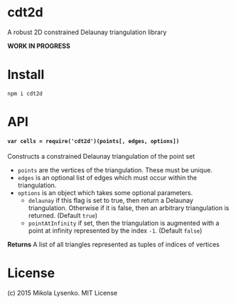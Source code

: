 cdt2d
=====
A robust 2D constrained Delaunay triangulation library

**WORK IN PROGRESS**

# Install

```
npm i cdt2d
```

# API

#### `var cells = require('cdt2d')(points[, edges, options])`
Constructs a constrained Delaunay triangulation of the point set

* `points` are the vertices of the triangulation.  These must be unique.
* `edges` is an optional list of edges which must occur within the triangulation.
* `options` is an object which takes some optional parameters.
    + `delaunay` if this flag is set to true, then return a Delaunay triangulation.  Otherwise if it is false, then an arbitrary triangulation is returned.  (Default `true`)
    + `pointAtInfinity` if set, then the triangulation is augmented with a point at infinity represented by the index `-1`.  (Default `false`)

**Returns** A list of all triangles represented as tuples of indices of vertices

# License
(c) 2015 Mikola Lysenko. MIT License
